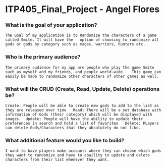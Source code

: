  # ITP405_Final_Project - Angel Flores

### What is the goal of your application?

`The Goal of my application is to Randomize the characters of a game called Smite. It will have the  
option of choosing to randomize all gods or gods by category such as mages, warriors, hunters etc.  
`

### Who is the primary audience?

`
The primary audience for my app are people who play the game Smite such as myself and my friends, and people world-wide.  
This game can easily be made to randomize other characters of other games as well.  
`

### What will the CRUD (Create, Read, Update, Delete) operations be?

`
Create: People will be able to create new gods to add to the list as they are released over time  
Read: There will be a set database with information of Gods (their category) which will be displayed with images  
Update: People will have the ability to update their preferences in search and hold a list of favorites  
Delete: PLayers can delete Gods/Characters that they absolutely do not like.  
`

### What additional feature would you like to build?

`
I want to have players make accounts where they can choose which gods they want to randomize and have to abaility to update and delete   
characters from their list whenever they want.  
`